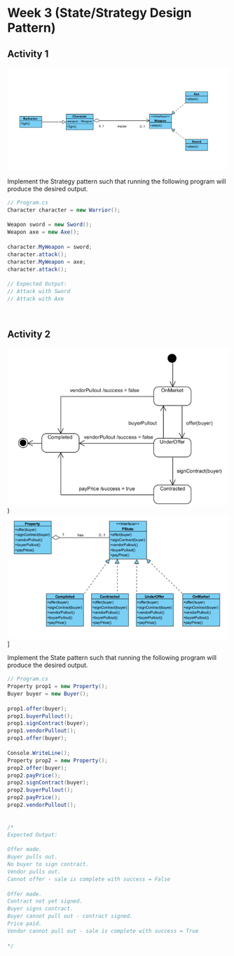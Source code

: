 # Week 3 (State/Strategy Design Pattern)

## Activity 1

![Activity 1 Class Diagram](./assets/activity1.png)

Implement the Strategy pattern such that running the following program will produce the desired output. 

```cs
// Program.cs
Character character = new Warrior();

Weapon sword = new Sword();
Weapon axe = new Axe();

character.MyWeapon = sword;
character.attack();
character.MyWeapon = axe;
character.attack();

// Expected Output:
// Attack with Sword
// Attack with Axe
```

<br>

## Activity 2
![Activity 2 State Diagram](./assets/activity2_state_machine.png))
![Activity 2 Class Diagram](./assets/activity2.png)]

Implement the State pattern such that running the following program will produce the desired output.

```cs
// Program.cs
Property prop1 = new Property();
Buyer buyer = new Buyer();

prop1.offer(buyer);
prop1.buyerPullout();
prop1.signContract(buyer);
prop1.vendorPullout();
prop1.offer(buyer);

Console.WriteLine();
Property prop2 = new Property();
prop2.offer(buyer);
prop2.payPrice();
prop2.signContract(buyer);
prop2.buyerPullout();
prop2.payPrice();
prop2.vendorPullout();


/*
Expected Output:

Offer made.
Buyer pulls out.
No buyer to sign contract.
Vendor pulls out.
Cannot offer - sale is complete with success = False

Offer made.
Contract not yet signed.
Buyer signs contract.
Buyer cannot pull out - contract signed.
Price paid.
Vendor cannot pull out - sale is complete with success = True

*/
```